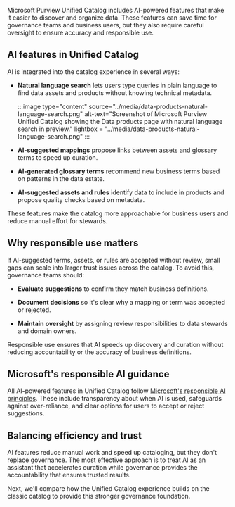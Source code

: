 Microsoft Purview Unified Catalog includes AI-powered features that make it easier to discover and organize data. These features can save time for governance teams and business users, but they also require careful oversight to ensure accuracy and responsible use.

## AI features in Unified Catalog

AI is integrated into the catalog experience in several ways:

- **Natural language search** lets users type queries in plain language to find data assets and products without knowing technical metadata.

   :::image type="content" source="../media/data-products-natural-language-search.png" alt-text="Screenshot of Microsoft Purview Unified Catalog showing the Data products page with natural language search in preview." lightbox = "../media/data-products-natural-language-search.png" :::

- **AI-suggested mappings** propose links between assets and glossary terms to speed up curation.

- **AI-generated glossary terms** recommend new business terms based on patterns in the data estate.

- **AI-suggested assets and rules** identify data to include in products and propose quality checks based on metadata.

These features make the catalog more approachable for business users and reduce manual effort for stewards.

## Why responsible use matters

If AI-suggested terms, assets, or rules are accepted without review, small gaps can scale into larger trust issues across the catalog. To avoid this, governance teams should:

- **Evaluate suggestions** to confirm they match business definitions.

- **Document decisions** so it's clear why a mapping or term was accepted or rejected.

- **Maintain oversight** by assigning review responsibilities to data stewards and domain owners.

Responsible use ensures that AI speeds up discovery and curation without reducing accountability or the accuracy of business definitions.

## Microsoft's responsible AI guidance

All AI-powered features in Unified Catalog follow [Microsoft's responsible AI principles](https://www.microsoft.com/ai/responsible-ai). These include transparency about when AI is used, safeguards against over-reliance, and clear options for users to accept or reject suggestions.

## Balancing efficiency and trust

AI features reduce manual work and speed up cataloging, but they don't replace governance. The most effective approach is to treat AI as an assistant that accelerates curation while governance provides the accountability that ensures trusted results.

Next, we'll compare how the Unified Catalog experience builds on the classic catalog to provide this stronger governance foundation.
